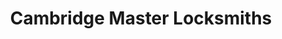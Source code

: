---
title: "Cambridge Master Locksmiths"
url: /cambridge/cambridge-master-locksmiths/
shop: locksmith
---